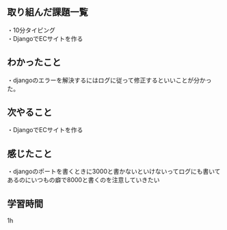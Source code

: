 ## 取り組んだ課題一覧
・10分タイピング
<br>・DjangoでECサイトを作る
## わかったこと
・djangoのエラーを解決するにはログに従って修正するといいことが分かった。
## 次やること
・DjangoでECサイトを作る

## 感じたこと
・djangoのポートを書くときに3000と書かないといけないってログにも書いてあるのにいつもの癖で8000と書くのを注意していきたい
## 学習時間
1h
